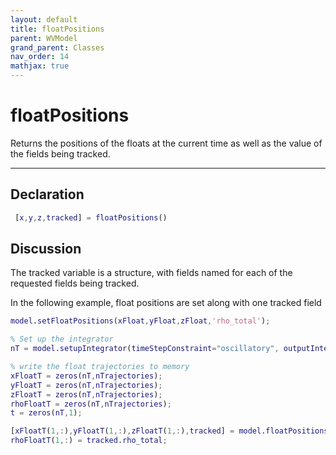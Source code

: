 ```yaml
---
layout: default
title: floatPositions
parent: WVModel
grand_parent: Classes
nav_order: 14
mathjax: true
---
```


#  floatPositions

Returns the positions of the floats at the current time as well as the value of the fields being tracked.


---

## Declaration
```matlab
 [x,y,z,tracked] = floatPositions()
```
## Discussion

     
  The tracked variable is a structure, with fields named for
  each of the requested fields being tracked.
 
  In the following example, float positions are set along with
  one tracked field 
  ```matlab
  model.setFloatPositions(xFloat,yFloat,zFloat,'rho_total');
 
  % Set up the integrator
  nT = model.setupIntegrator(timeStepConstraint="oscillatory", outputInterval=period/10,finalTime=3*period);
 
  % write the float trajectories to memory
  xFloatT = zeros(nT,nTrajectories);
  yFloatT = zeros(nT,nTrajectories);
  zFloatT = zeros(nT,nTrajectories);
  rhoFloatT = zeros(nT,nTrajectories);
  t = zeros(nT,1);
 
  [xFloatT(1,:),yFloatT(1,:),zFloatT(1,:),tracked] = model.floatPositions;
  rhoFloatT(1,:) = tracked.rho_total;
  ```
